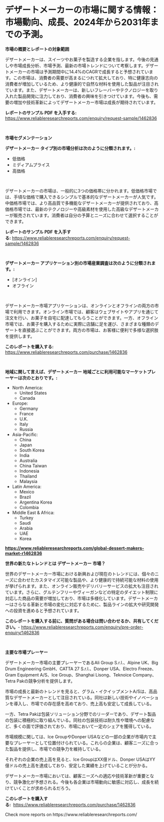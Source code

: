 <p><h1>デザートメーカーの市場に関する情報：市場動向、成長、2024年から2031年までの予測。</h1></p><p><strong>市場の概要とレポートの対象範囲</strong></p>
<p><p>デザートメーカーは、スイーツやお菓子を製造する企業を指します。今後の見通しや市場成長分析、市場予測、最新の市場トレンドについて考察します。デザートメーカーの市場は予測期間中に14.4%のCAGRで成長すると予想されています。この市場は、消費者の需要が高まるにつれて拡大しており、特に健康志向の消費者が増加しているため、より健康的で自然な材料を使用した製品が注目されています。また、デザートメーカーは、新しいフレーバーやテクノロジーを取り入れた製品開発に注力しており、消費者の興味を引きつけています。今後も、需要の増加や技術革新によってデザートメーカー市場は成長が期待されています。</p></p>
<p><strong>レポートのサンプル PDF を入手する:</strong> <a href="https://www.reliableresearchreports.com/enquiry/request-sample/1462836">https://www.reliableresearchreports.com/enquiry/request-sample/1462836</a></p>
<p>&nbsp;</p>
<p><strong>市場セグメンテーション</strong></p>
<p><strong>デザートメーカー タイプ別の市場分析は次のように分類されます。:</strong></p>
<p><ul><li>低価格</li><li>ミディアムプライス</li><li>高価格</li></ul></p>
<p>&nbsp;</p>
<p><p>デザートメーカーの市場は、一般的に3つの価格帯に分かれます。低価格市場では、手頃な価格で購入できるシンプルで基本的なデザートメーカーが人気です。中価格市場では、より高品質で多機能なデザートメーカーが提供されており、高価格市場では、最新のテクノロジーや高級素材を使用した高級なデザートメーカーが販売されています。消費者は自分の予算とニーズに合わせて選択することができます。</p></p>
<p><strong>レポートのサンプル PDF を入手する:</strong>&nbsp;<a href="https://www.reliableresearchreports.com/enquiry/request-sample/1462836">https://www.reliableresearchreports.com/enquiry/request-sample/1462836</a></p>
<p>&nbsp;</p>
<p><strong> デザートメーカー アプリケーション別の市場産業調査は次のように分類されます。:</strong></p>
<p><ul><li>[オンライン]</li><li>オフライン</li></ul></p>
<p>&nbsp;</p>
<p><p>デザートメーカー市場アプリケーションは、オンラインとオフラインの両方の市場で利用できます。オンライン市場では、顧客はウェブサイトやアプリを通じて注文を行い、お菓子を自宅に配達してもらうことができます。一方、オフライン市場では、お菓子を購入するために実際に店舗に足を運び、さまざまな種類のデザートを直接選ぶことができます。両方の市場は、お客様に便利で多様な選択肢を提供します。</p></p>
<p><strong>このレポートを購入する:</strong>&nbsp; <a href="https://www.reliableresearchreports.com/purchase/1462836">https://www.reliableresearchreports.com/purchase/1462836</a></p>
<p>&nbsp;</p>
<p><strong>地域に関して言えば、デザートメーカー 地域ごとに利用可能なマーケットプレーヤーは次のとおりです。:</strong></p>
<p><ul>
    <li>
        North America:
        <ul>
            <li>United States</li>
            <li>Canada</li>
        </ul>
    </li>
    <li>
        Europe:
        <ul>
            <li>Germany</li>
            <li>France</li>
            <li>U.K.</li>
            <li>Italy</li>
            <li>Russia</li>
        </ul>
    </li>
    <li>
        Asia-Pacific:
        <ul>
            <li>China</li>
            <li>Japan</li>
            <li>South Korea</li>
            <li>India</li>
            <li>Australia</li>
            <li>China Taiwan</li>
            <li>Indonesia</li>
            <li>Thailand</li>
            <li>Malaysia</li>
        </ul>
    </li>
    <li>
        Latin America:
        <ul>
            <li>Mexico</li>
            <li>Brazil</li>
            <li>Argentina Korea</li>
            <li>Colombia</li>
        </ul>
    </li>
    <li>
        Middle East & Africa:
        <ul>
            <li>Turkey</li>
            <li>Saudi</li>
            <li>Arabia</li>
            <li>UAE</li>
            <li>Korea</li>
        </ul>
    </li>
    </ul></p>
<p><strong><a href="https://www.reliableresearchreports.com/global-dessert-makers-market-r1462836">https://www.reliableresearchreports.com/global-dessert-makers-market-r1462836</a></strong>&nbsp;</p>
<p><strong>世界の新たなトレンドとは デザートメーカー 市場？</strong></p>
<p><p>世界のデザートメーカー市場における新興および現在のトレンドには、個々のニーズに合わせたカスタマイズ可能な製品や、より健康的で持続可能な材料の使用が挙げられます。また、オンライン販売やデリバリーサービスの拡大も注目されています。さらに、グルテンフリーやヴィーガンなどの特定のダイエット制限に対応した商品の需要が増加しており、市場は多様化しています。デザートメーカーはさらなる革新と市場の変化に対応するために、製品ラインの拡大や研究開発への投資を進めると予想されています。</p></p>
<p><strong>このレポートを購入する前に、質問がある場合は問い合わせるか、共有してください。</strong>- <a href="https://www.reliableresearchreports.com/enquiry/pre-order-enquiry/1462836">https://www.reliableresearchreports.com/enquiry/pre-order-enquiry/1462836</a></p>
<p>&nbsp;</p>
<p><strong>主要な市場プレーヤー</strong></p>
<p><p>デザートメーカー市場の主要プレーヤーであるAli Group S.r.l.、Alpine UK、Big Drum Engineering GmbH、CATTA 27 S.r.l.、Donper USA、Electro Freeze、Gram Equipment A/S、Ice Group、Shanghai Lisong、Teknoice Company、Tetra Pakの競争分析を提供します。</p><p>市場の成長と最新のトレンドを見ると、グラム・イクイップメントA/Sは、高品質なデザートメーカーとして注目されている。同社は新しい技術やイノベーションを導入し、市場での存在感を高めており、売上高も安定して成長している。</p><p>一方、Tetra Pakは包装ソリューション分野でのリーダーであり、デザート製品の包装に積極的に取り組んでいる。同社の包装技術は耐久性や環境への配慮など、多くの面で評価されており、市場において一定のシェアを獲得している。</p><p>市場規模に関しては、Ice GroupやDonper USAなどの一部の企業が市場内で主要なプレーヤーとして位置付けられている。これらの企業は、顧客ニーズに合った製品を提供し、市場での競争力を維持している。</p><p>それぞれの企業の売上高を見ると、Ice GroupはXX億ドル、Donper USAはYY億ドルの売上高を達成しており、安定した業績を上げていることが分かる。</p><p>デザートメーカー市場においては、顧客ニーズへの適応や技術革新が重要となり、競争激化が予想される。今後も各企業は市場動向に敏感に対応し、成長を続けていくことが求められるだろう。</p></p>
<p><strong>このレポートを購入する:</strong>&nbsp;&nbsp;<a href="https://www.reliableresearchreports.com/purchase/1462836">https://www.reliableresearchreports.com/purchase/1462836</a></p>
<p>Check more reports on https://www.reliableresearchreports.com/</p>
